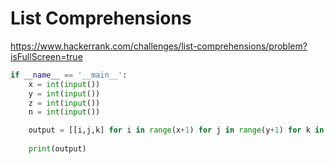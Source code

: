 # List Comprehensions

https://www.hackerrank.com/challenges/list-comprehensions/problem?isFullScreen=true

```py
if __name__ == '__main__':
    x = int(input())
    y = int(input())
    z = int(input())
    n = int(input())

    output = [[i,j,k] for i in range(x+1) for j in range(y+1) for k in range(z+1) if i+j+k != n]
    
    print(output)
```